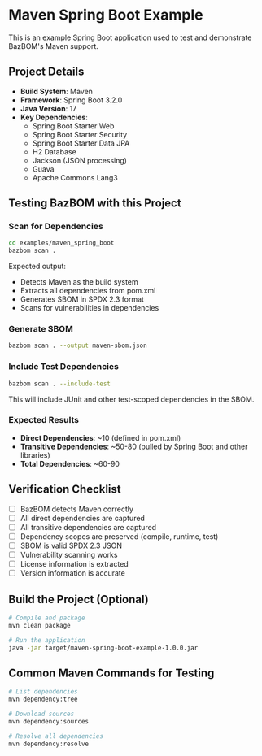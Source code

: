 # Maven Spring Boot Example

This is an example Spring Boot application used to test and demonstrate BazBOM's Maven support.

## Project Details

- **Build System**: Maven
- **Framework**: Spring Boot 3.2.0
- **Java Version**: 17
- **Key Dependencies**:
  - Spring Boot Starter Web
  - Spring Boot Starter Security
  - Spring Boot Starter Data JPA
  - H2 Database
  - Jackson (JSON processing)
  - Guava
  - Apache Commons Lang3

## Testing BazBOM with this Project

### Scan for Dependencies

```bash
cd examples/maven_spring_boot
bazbom scan .
```

Expected output:
- Detects Maven as the build system
- Extracts all dependencies from pom.xml
- Generates SBOM in SPDX 2.3 format
- Scans for vulnerabilities in dependencies

### Generate SBOM

```bash
bazbom scan . --output maven-sbom.json
```

### Include Test Dependencies

```bash
bazbom scan . --include-test
```

This will include JUnit and other test-scoped dependencies in the SBOM.

### Expected Results

- **Direct Dependencies**: ~10 (defined in pom.xml)
- **Transitive Dependencies**: ~50-80 (pulled by Spring Boot and other libraries)
- **Total Dependencies**: ~60-90

## Verification Checklist

- [ ] BazBOM detects Maven correctly
- [ ] All direct dependencies are captured
- [ ] All transitive dependencies are captured
- [ ] Dependency scopes are preserved (compile, runtime, test)
- [ ] SBOM is valid SPDX 2.3 JSON
- [ ] Vulnerability scanning works
- [ ] License information is extracted
- [ ] Version information is accurate

## Build the Project (Optional)

```bash
# Compile and package
mvn clean package

# Run the application
java -jar target/maven-spring-boot-example-1.0.0.jar
```

## Common Maven Commands for Testing

```bash
# List dependencies
mvn dependency:tree

# Download sources
mvn dependency:sources

# Resolve all dependencies
mvn dependency:resolve
```

